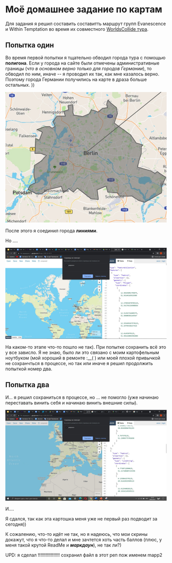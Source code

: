 <h1>Моё домашнее задание по картам</h1>


Для задания я решил составить составитть маршрут групп Evanescence и Within Temptation во время их совместного  <a href = 'https://www.worldscollidetour.net/'>WorldsCollide  тура</a>.



<h2>Попытка один</h2>
  
  Во время первой попытки я тщательно обводил города тура с помощью <b>полигона</b>. Если у города на сайте были отмечены административные границы (<i>что в основном верно только для городов Германии</i>), то обводил по ним, иначе -- я проводил их так, как мне казалось верно. Поэтому города Германии получились на карте в драза больше остальных. ))
  
 <p><img alt="Image" title="icon" src="https://github.com/AlexanderOrloff/DigitalRKI/blob/main/%D0%B3%D0%BE%D1%80%D0%BE%D0%B4.jpg?raw=true" /></p>
  
  После этого я соединил города <b>линиями</b>.

Но ....

<p><img alt="Image" title="icon" src="https://github.com/AlexanderOrloff/DigitalRKI/blob/main/%D0%BF%D0%BE%D0%BF%D1%8B%D1%82%D0%BA%D0%B01.jpg?raw=true" /></p>

На каком-то этапе что-то пошло не так). При попытке сохранить всё это у  все зависло. Я не знаю, было ли это связано с моим картофельным ноутбуком (мой хороший в ремонте :__( ) или моей плохой привычкой не сохранчться в процессе,  но так или иначе я решил продолжить попыткой номер два.


<h2>Попытка два</h2>

И... я решил сохраниться в процессе, но ... не помогло (уже начинаю переставать винить себя и начинаю винить внешние силы).


<p><img alt="Image" title="icon" src="https://github.com/AlexanderOrloff/DigitalRKI/blob/main/%D0%BF%D0%BE%D0%BF%D1%8B%D1%82%D1%8C%D0%BA%D0%B0%202.jpg?raw=true" /></p>

И....


Я сдался, так как эта картошка меня уже не первый раз подводит за сегодня))

К сожалению, что-то идёт не так, но я надеюсь, что мои скрины докажут, что я что-то делал и мне зачтется хоть часть баллов (плюс, у меня такой крутой ReadMe и <b><i>маркдаун</i></b>), не так ли?)

UPD: я сделал !!!!!!!!!!!!!!!!! сохранил файл в этот реп пож именем mapp2
